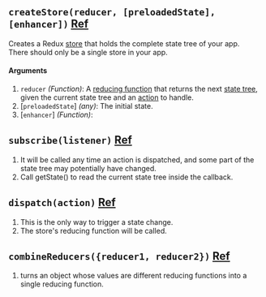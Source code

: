 


## `createStore(reducer, [preloadedState], [enhancer])` [Ref](https://github.com/reactjs/redux/edit/master/docs/api/createStore.md)
Creates a Redux [store](Store.md) that holds the complete state tree of your app.  
There should only be a single store in your app.

#### Arguments
1. `reducer` *(Function)*: A [reducing function](../Glossary.md#reducer) that returns the next [state tree](../Glossary.md#state), given the current state tree and an [action](../Glossary.md#action) to handle.
2. [`preloadedState`] *(any)*: The initial state.
3. [`enhancer`] *(Function)*: 



## `subscribe(listener)` [Ref](http://redux.js.org/docs/api/Store.html#subscribe)
1. It will be called any time an action is dispatched, and some part of the state tree may potentially have changed.
2. Call getState() to read the current state tree inside the callback.


## `dispatch(action)` [Ref](http://redux.js.org/docs/api/Store.html)
1. This is the only way to trigger a state change.
2. The store's reducing function will be called.

## `combineReducers({reducer1, reducer2})` [Ref](http://redux.js.org/docs/api/combineReducers.html)
1.  turns an object whose values are different reducing functions into a single reducing function.
